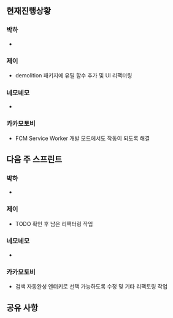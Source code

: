 ## 현재진행상황
### 박하
- 
### 제이
- demolition 패키지에 유틸 함수 추가 및 UI 리팩터링

### 네모네모
- 

### 카카모토비
- FCM Service Worker 개발 모드에서도 작동이 되도록 해결

## 다음 주 스프린트
### 박하
- 
### 제이
- TODO 확인 후 남은 리팩터링 작업
### 네모네모
- 
### 카카모토비
- 검색 자동완성 엔터키로 선택 가능하도록 수정 및 기타 리팩토링 작업
## 공유 사항